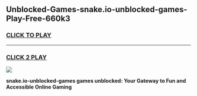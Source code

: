 
## Unblocked-Games-snake.io-unblocked-games-Play-Free-660k3
<h3>
<a href="https://premium76.site?title=snake.io-unblocked-games&ref=20A">CLICK TO PLAY</a></h3>
<hr>

<h3>
<a href="https://premium76.site?title=snake.io-unblocked-games&ref=20A">CLICK 2 PLAY</a>
  
</h3>

<a href="https://premium76.site?title=snake.io-unblocked-games&ref=20A"><img src="https://clearcache.store/games.png"></a>


**snake.io-unblocked-games games unblocked: Your Gateway to Fun and Accessible Online Gaming**
